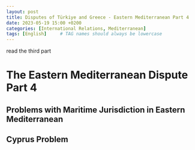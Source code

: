 ```yaml
---
layout: post
title: Disputes of Türkiye and Greece - Eastern Mediterranean Part 4
date: 2023-05-19 15:00 +0200
categories: [International Relations, Mediterranean]
tags: [English]     # TAG names should always be lowercase
---
```


read the third part
# The Eastern Mediterranean Dispute Part 4
## Problems with Maritime Jurisdiction in Eastern Mediterranean

## Cyprus Problem
